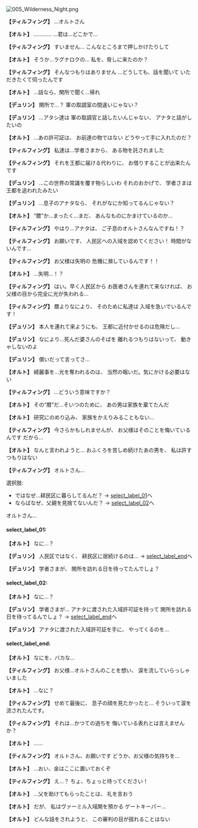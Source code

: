 
![005_Wilderness_Night.png](../images/backgrounds/005_Wilderness_Night.png)

**【ティルフィング】**
…オルトさん

**【オルト】**
…………
…君は…どこかで…

**【ティルフィング】**
すいません…
こんなところまで押しかけたりして

**【オルト】**
そうか…ラグナロクの…
私を、脅しに来たのか？

**【ティルフィング】**
そんなつもりはありません
…どうしても、話を聞いて
いただきたくて伺ったんです

**【オルト】**
…話なら、関所で聞く…帰れ

**【デュリン】**
関所で…？
軍の取調室の間違いじゃない？

**【デュリン】**
…アタシ達は
軍の取調官と話したいんじゃない、
アナタと話がしたいの

**【オルト】**
…あの許可証は、
お前達の物ではない
どうやって手に入れたのだ？

**【ティルフィング】**
私達は…学者さまから、
ある物を託されました

**【ティルフィング】**
それを王都に届ける代わりに、
お借りすることが出来たんです

**【デュリン】**
…この世界の常識を覆す物らしいわ
それのおかげで、
学者さまは王都を追われたみたい

**【デュリン】**
…息子のアナタなら、
それがなにか知ってるんじゃない？

**【オルト】**
“暦”か…まったく…まだ、
あんなものにかまけているのか…

**【ティルフィング】**
やはり…アナタは、
ご子息のオルトさんなんですね！？

**【ティルフィング】**
お願いです、
人民区への入域を認めてください！
時間がないんです…

**【ティルフィング】**
お父様は失明の
危機に瀕しているんです！！

**【オルト】**
…失明…！？

**【ティルフィング】**
はい。早く人民区から
お医者さんを連れて来なければ、
お父様の目から完全に光が失われる…

**【ティルフィング】**
暦よりなにより、
そのために私達は
入域を急いでいるんです！

**【デュリン】**
本人を連れて来ようにも、
王都に近付かせるのは危険だし…

**【デュリン】**
なにより…死んだ婆さんのそばを
離れるつもりはないって、
動きゃしないのよ

**【デュリン】**
償いだって言ってさ…

**【オルト】**
綺麗事を…光を奪われるのは、
当然の報いだ。気にかける必要はない

**【ティルフィング】**
…どういう意味ですか？

**【オルト】**
その“暦”だ…そいつのために、
あの男は家族を棄てたんだ

**【オルト】**
研究にのめり込み、
家族をかえりみることもない…

**【ティルフィング】**
今さらかもしれませんが、
お父様はそのことを悔いているんです
だから…

**【オルト】**
なんと言われようと…
おふくろを苦しめ続けたあの男を、
私は許すつもりはない

**【ティルフィング】**
オルトさん…

選択肢:
- ではなぜ…耕民区に暮らしてるんだ？ → [select_label_01](#select_label_01)へ
- ならばなぜ、父親を見捨てないんだ？ → [select_label_02](#select_label_02)へ

オルトさん…

#### select_label_01:

**【オルト】**
なに…？

**【デュリン】**
人民区ではなく、
耕民区に居続けるのは…
 → [select_label_end](#select_label_end)へ

**【デュリン】**
学者さまが、
関所を訪れる日を待ってたんでしょ？

#### select_label_02:

**【オルト】**
なに…？

**【デュリン】**
学者さまが…
アナタに渡された入域許可証を持って
関所を訪れる日を待ってるんでしょ？
 → [select_label_end](#select_label_end)へ

**【デュリン】**
アナタに渡された入域許可証を手に、
やってくるのを…

#### select_label_end:

**【オルト】**
なにを、バカな…

**【ティルフィング】**
お父様…オルトさんのことを想い、
涙を流していらっしゃいました

**【オルト】**
…なに？

**【ティルフィング】**
せめて最後に、
息子の顔を見たかったと…
そういって涙を流されたんです。

**【ティルフィング】**
それは…かつての過ちを
悔いている表れとは言えませんか？

**【オルト】**
……

**【ティルフィング】**
オルトさん、お願いです
どうか、お父様の気持ちを…

**【オルト】**
…おい、金はここに置いておくぞ

**【ティルフィング】**
え…？
ちょ、ちょっと待ってください！

**【オルト】**
…父を助けてもらったことは、
礼を言おう

**【オルト】**
だが、
私はヴァーミル入域関を預かる
ゲートキーパー…

**【オルト】**
どんな話をされようと、
この審判の目が揺れることはない